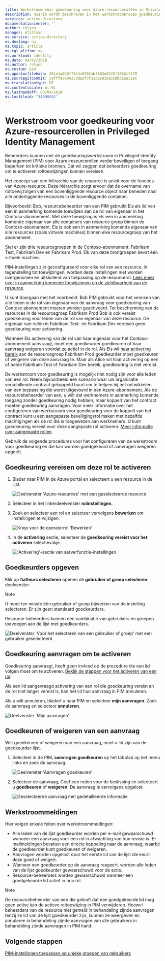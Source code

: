 ```yaml
---
title: Werkstroom voor goedkeuring voor Azure-resourcerollen in Privileged Identity Management | Microsoft Docs
description: Hierin wordt beschreven in het werkstroomproces goedkeuring voor Azure-resources.
services: active-directory
documentationcenter: ''
author: rolyon
manager: mtillman
ms.service: active-directory
ms.devlang: na
ms.topic: article
ms.tgt_pltfrm: na
ms.workload: identity
ms.date: 04/02/2018
ms.author: rolyon
ms.custom: pim
ms.openlocfilehash: 481e4a020f7143c070fabf183e8376f3862c7470
ms.sourcegitcommit: 59fffec8043c3da2fcf31ca5036a55bbd62e519c
ms.translationtype: MT
ms.contentlocale: nl-NL
ms.lasthandoff: 06/04/2018
ms.locfileid: "34699502"
---
```

# <a name="approval-workflow-for-azure-resource-roles-in-privileged-identity-management"></a>Werkstroom voor goedkeuring voor Azure-resourcerollen in Privileged Identity Management

Beheerders kunnen met de goedkeuringswerkstroom in Privileged Identity Management (PIM) voor Azure-resourcerollen verder beveiligen of toegang beperken tot kritieke bronnen. Dat wil zeggen dat beheerders goedkeuring om te activeren roltoewijzingen kunnen vereisen. 

Het concept van een hiërarchie van de resource is uniek voor de functies van Azure-resource. Deze hiërarchie zorgt ervoor dat de overname van roltoewijzingen van een bovenliggende resource object naar beneden naar alle onderliggende resources in de bovenliggende container. 

Bijvoorbeeld: Bob, resourcebeheerder van een PIM gebruikt Els als lid van een in aanmerking komende toewijzen aan de rol van eigenaar in het Contoso-abonnement. Met deze toewijzing is Els een in aanmerking komende eigenaar van alle containers van resource groep binnen de Contoso-abonnement. Els is ook een in aanmerking komende eigenaar van alle resources (zoals virtuele machines) binnen elke resourcegroep van het abonnement. 

Stel er zijn drie resourcegroepen in de Contoso-abonnement: Fabrikam Test, Fabrikam Dev en Fabrikam Prod. Elk van deze brongroepen bevat één virtuele machine.

PIM-instellingen zijn geconfigureerd voor elke rol van een resource. In tegenstelling tot toewijzingen, worden deze instellingen niet worden overgenomen en uitsluitend van toepassing op de resourcerol. [Lees meer over in aanmerking komende toewijzingen en de zichtbaarheid van de resource](pim-resource-roles-eligible-visibility.md).

U kunt doorgaan met het voorbeeld: Bob PIM gebruikt voor het vereisen van alle leden in de rol van eigenaar van de aanvraag voor goedkeuring van Contoso abonnement moeten worden geactiveerd. Ter bescherming van de resources in de resourcegroep Fabrikam Prod Bob is ook vereist goedkeuring voor leden van de rol van eigenaar van deze resource. De eigenaar van rollen in Fabrikam Test- en Fabrikam Dev vereisen geen goedkeuring voor activering.

Wanneer Els activering van de rol van haar eigenaar voor het Contoso-abonnement aanvraagt, moet een goedkeurder goedkeuren of haar aanvraag weigeren voordat ze actief in de rol. Als Els wil [haar activering bereik](pim-resource-roles-activate-your-roles.md#apply-just-enough-administration-practices) aan de resourcegroep Fabrikam Prod goedkeurder moet goedkeuren of weigeren van deze aanvraag te. Maar als Alice wil haar activering op een of beide Fabrikam-Test of Fabrikam Dev bereik, goedkeuring is niet vereist.

De werkstroom voor goedkeuring is mogelijk niet nodig zijn voor alle leden van een rol. Neem bijvoorbeeld een scenario waar uw organisatie verschillende contract gekoppeld huurt om te helpen bij het ontwikkelen van een toepassing die wordt uitgevoerd in een Azure-abonnement. Als de resourcebeheerder van een, u wilt dat werknemers in aanmerking komende toegang zonder goedkeuring nodig hebben, maar koppelt van het contract moeten goedkeuring aanvragen. Voor meer informatie over het configureren van werkstroom voor goedkeuring voor de koppelt van het contract kunt u een aangepaste beveiligingsrol maken met dezelfde machtigingen als de rol die is toegewezen aan werknemers. U kunt goedkeuring vereist voor deze aangepaste rol activeren. [Meer informatie over aangepaste rollen](pim-resource-roles-custom-role-policy.md).

Gebruik de volgende procedures voor het configureren van de werkstroom voor goedkeuring en die kan worden goedgekeurd of aanvragen weigeren opgeeft.

## <a name="require-approval-to-activate"></a>Goedkeuring vereisen om deze rol te activeren

1. Blader naar PIM in de Azure portal en selecteert u een resource in de lijst.

   ![Deelvenster 'Azure-resources' met een geselecteerde resource](media/azure-pim-resource-rbac/aadpim_manage_azure_resource_some_there.png)

2. Selecteer in het linkerdeelvenster **rolinstellingen**.

3. Zoek en selecteer een rol en selecteer vervolgens **bewerken** om instellingen te wijzigen.

   ![Knop voor de operatorrol 'Bewerken'](media/azure-pim-resource-rbac/aadpim_rbac_role_settings_view_settings.png)

4. In de **activering** sectie, selecteer de **goedkeuring vereist voor het activeren** selectievakje.

   !['Activering'-sectie van serverfunctie-instellingen](media/azure-pim-resource-rbac/aadpim_rbac_settings_require_approval_checkbox.png)

## <a name="specify-approvers"></a>Goedkeurders opgeven

Klik op **fiatteurs selecteren** openen de **gebruiker of groep selecteren** deelvenster.

>[!NOTE]
>U moet ten minste één gebruiker of groep bijwerken van de instelling selecteren. Er zijn geen standaard goedkeurders.

Resource-beheerders kunnen een combinatie van gebruikers en groepen toevoegen aan de lijst met goedkeurders. 

![Deelvenster 'Voor het selecteren van een gebruiker of groep' met een gebruiker geselecteerd](media/azure-pim-resource-rbac/aadpim_rbac_role_settings_select_approvers.png)

## <a name="request-approval-to-activate"></a>Goedkeuring aanvragen om te activeren

Goedkeuring aanvraagt, heeft geen invloed op de procedure die een lid volgen moet om te activeren. [Bekijk de stappen voor het activeren van een rol](pim-resource-roles-activate-your-roles.md).

Als een lid aangevraagd activering van een rol die goedkeuring vereist en de rol niet langer vereist is, kan het lid hun aanvraag in PIM annuleren.

Als u wilt annuleren, bladert u naar PIM en selecteer **mijn aanvragen**. Zoek de aanvraag en selecteer **annuleren**.

![Deelvenster 'Mijn aanvragen'](media/azure-pim-resource-rbac/aadpim_rbac_role_approval_request_pending.png)

## <a name="approve-or-deny-a-request"></a>Goedkeuren of weigeren van een aanvraag

Wilt goedkeuren of weigeren van een aanvraag, moet u lid zijn van de goedkeurder-lijst. 

1. Selecteer in de PIM, **aanvragen goedkeuren** op het tabblad op het menu links en zoek de aanvraag.

   ![Deelvenster 'Aanvragen goedkeuren'](media/azure-pim-resource-rbac/aadpim_rbac_approve_requests_list.png)

2. Selecteer de aanvraag, Geef een reden voor de beslissing en selecteert u **goedkeuren** of **weigeren**. De aanvraag is vervolgens opgelost.

   ![Geselecteerde aanvraag met gedetailleerde informatie](media/azure-pim-resource-rbac/aadpim_rbac_approve_request_approved.png)

## <a name="workflow-notifications"></a>Werkstroommeldingen

Hier volgen enkele feiten over werkstroommeldingen:

- Alle leden van de lijst goedkeurder worden per e-mail gewaarschuwd wanneer een aanvraag voor een rol in afwachting van hun revisie is. E-mailmeldingen bevatten een directe koppeling naar de aanvraag, waarbij de goedkeurder kunt goedkeuren of weigeren.
- Aanvragen worden opgelost door het eerste lid van de lijst die keurt deze goed of weigert. 
- Wanneer een goedkeurder op de aanvraag reageert, worden alle leden van de lijst goedkeurder gewaarschuwd voor de actie. 
- Resource-beheerders worden gewaarschuwd wanneer een goedgekeurde lid actief in hun rol. 

>[!Note]
>De resourcebeheerder van een die gelooft dat een goedgekeurde lid mag geen active kan de actieve roltoewijzing in PIM verwijderen. Hoewel beheerders van de resource niet gemeld in behandeling zijnde aanvragen tenzij ze lid van de lijst goedkeurder zijn, kunnen ze weergeven en annuleren in behandeling zijnde aanvragen van alle gebruikers in behandeling zijnde aanvragen in PIM hand. 

## <a name="next-steps"></a>Volgende stappen

[PIM-instellingen toepassen op unieke groepen van gebruikers](pim-resource-roles-custom-role-policy.md)
